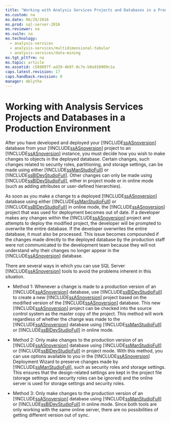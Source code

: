 ```yaml
---
title: "Working with Analysis Services Projects and Databases in a Production Environment"
ms.custom: na
ms.date: 06/29/2016
ms.prod: sql-server-2016
ms.reviewer: na
ms.suite: na
ms.technology: 
  - analysis-services
  - analysis-services/multidimensional-tabular
  - analysis-services/data-mining
ms.tgt_pltfrm: na
ms.topic: article
ms.assetid: c589097f-ad29-4b97-8c7e-b8a910909c1a
caps.latest.revision: 17
caps.handback.revision: 0
manager: mblythe
---
```

# Working with Analysis Services Projects and Databases in a Production Environment
After you have developed and deployed your [!INCLUDE[ssASnoversion](../../Topics/TopicNameContainA/tokens/ssASnoversion_md.md)] database from your [!INCLUDE[ssASnoversion](../../Topics/TopicNameContainA/tokens/ssASnoversion_md.md)] project to an [!INCLUDE[ssASnoversion](../../Topics/TopicNameContainA/tokens/ssASnoversion_md.md)] instance, you must decide how you wish to make changes to objects in the deployed database. Certain changes, such changes related to security roles, partitioning, and storage settings, can be made using either [!INCLUDE[ssManStudioFull](../../Topics/TopicNameContainA/tokens/ssManStudioFull_md.md)] or [!INCLUDE[ssBIDevStudioFull](../../Topics/TopicNameContainA/tokens/ssBIDevStudioFull_md.md)]. Other changes can only be made using [!INCLUDE[ssBIDevStudioFull](../../Topics/TopicNameContainA/tokens/ssBIDevStudioFull_md.md)], either in project mode or in online mode (such as adding attributes or user-defined hierarchies).  
  
 As soon as you make a change to a deployed [!INCLUDE[ssASnoversion](../../Topics/TopicNameContainA/tokens/ssASnoversion_md.md)] database using either [!INCLUDE[ssManStudioFull](../../Topics/TopicNameContainA/tokens/ssManStudioFull_md.md)] or [!INCLUDE[ssBIDevStudioFull](../../Topics/TopicNameContainA/tokens/ssBIDevStudioFull_md.md)] in online mode, the [!INCLUDE[ssASnoversion](../../Topics/TopicNameContainA/tokens/ssASnoversion_md.md)] project that was used for deployment becomes out of date. If a developer makes any changes within the [!INCLUDE[ssASnoversion](../../Topics/TopicNameContainA/tokens/ssASnoversion_md.md)] project and attempts to deploy the modified project, the developer will be prompted to overwrite the entire database. If the developer overwrites the entire database, it must also be processed. This issue becomes compounded if the changes made directly to the deployed database by the production staff were not communicated to the development team because they will not understand why their changes no longer appear in the [!INCLUDE[ssASnoversion](../../Topics/TopicNameContainA/tokens/ssASnoversion_md.md)] database.  
  
 There are several ways in which you can use SQL Server [!INCLUDE[ssASnoversion](../../Topics/TopicNameContainA/tokens/ssASnoversion_md.md)] tools to avoid the problems inherent in this situation.  
  
-   Method 1: Whenever a change is made to a production version of an [!INCLUDE[ssASnoversion](../../Topics/TopicNameContainA/tokens/ssASnoversion_md.md)] database, use [!INCLUDE[ssBIDevStudioFull](../../Topics/TopicNameContainA/tokens/ssBIDevStudioFull_md.md)] to create a new [!INCLUDE[ssASnoversion](../../Topics/TopicNameContainA/tokens/ssASnoversion_md.md)] project based on the modified version of the [!INCLUDE[ssASnoversion](../../Topics/TopicNameContainA/tokens/ssASnoversion_md.md)] database. This new [!INCLUDE[ssASnoversion](../../Topics/TopicNameContainA/tokens/ssASnoversion_md.md)] project can be checked into the source control system as the master copy of the project. This method will work regardless of whether the change was made to the [!INCLUDE[ssASnoversion](../../Topics/TopicNameContainA/tokens/ssASnoversion_md.md)] database using [!INCLUDE[ssManStudioFull](../../Topics/TopicNameContainA/tokens/ssManStudioFull_md.md)] or [!INCLUDE[ssBIDevStudioFull](../../Topics/TopicNameContainA/tokens/ssBIDevStudioFull_md.md)] in online mode.  
  
-   Method 2: Only make changes to the production version of an [!INCLUDE[ssASnoversion](../../Topics/TopicNameContainA/tokens/ssASnoversion_md.md)] database using [!INCLUDE[ssManStudioFull](../../Topics/TopicNameContainA/tokens/ssManStudioFull_md.md)] or [!INCLUDE[ssBIDevStudioFull](../../Topics/TopicNameContainA/tokens/ssBIDevStudioFull_md.md)] in project mode. With this method, you can use options available to you in the [!INCLUDE[ssASnoversion](../../Topics/TopicNameContainA/tokens/ssASnoversion_md.md)] Deployment Wizard to preserve changes made by [!INCLUDE[ssManStudioFull](../../Topics/TopicNameContainA/tokens/ssManStudioFull_md.md)], such as security roles and storage settings. This ensures that the design-related settings are kept in the project file (storage settings and security roles can be ignored) and the online server is used for storage settings and security roles.  
  
-   Method 3: Only make changes to the production version of an [!INCLUDE[ssASnoversion](../../Topics/TopicNameContainA/tokens/ssASnoversion_md.md)] database using [!INCLUDE[ssManStudioFull](../../Topics/TopicNameContainA/tokens/ssManStudioFull_md.md)] or [!INCLUDE[ssBIDevStudioFull](../../Topics/TopicNameContainA/tokens/ssBIDevStudioFull_md.md)] in online mode. Since both tools are only working with the same online server, there are no possibilities of getting different version out of sync.